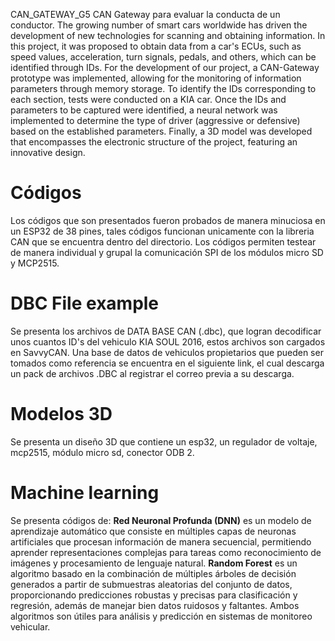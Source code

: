 CAN_GATEWAY_G5
CAN Gateway para evaluar la conducta de un conductor.
The growing number of smart cars worldwide has driven the development of new technologies for scanning and obtaining information. In this project, it was proposed to obtain data from a car's ECUs, such as speed values, acceleration, turn signals, pedals, and others, which can be identified through IDs.  For the development of our project, a CAN-Gateway prototype was implemented, allowing for the monitoring of information parameters through memory storage. To identify the IDs corresponding to each section, tests were conducted on a KIA car. Once the IDs and parameters to be captured were identified, a neural network was implemented to determine the type of driver (aggressive or defensive) based on the established parameters. Finally, a 3D model was developed that encompasses the electronic structure of the project, featuring an innovative design.

# Códigos

Los códigos que son presentados fueron probados de manera minuciosa en un ESP32 de 38 pines, tales códigos funcionan unicamente con la libreria CAN que se encuentra dentro del directorio.
Los códigos permiten testear de manera individual y grupal la comunicación SPI de los módulos micro SD y MCP2515.

# DBC File example

Se presenta los archivos de DATA BASE CAN (.dbc), que logran decodificar unos cuantos ID's del vehiculo KIA SOUL 2016, estos archivos son cargados en SavvyCAN.
Una base de datos de vehiculos propietarios que pueden ser tomados como referencia se encuentra en el siguiente link, el cual descarga un pack de archivos .DBC al registrar el correo previa a su descarga.

# Modelos 3D

Se presenta un diseño 3D que contiene un esp32, un regulador de voltaje, mcp2515, módulo micro sd, conector ODB 2.

# Machine learning

Se presenta códigos de:
**Red Neuronal Profunda (DNN)** es un modelo de aprendizaje automático que consiste en múltiples capas de neuronas artificiales que procesan información de manera secuencial, permitiendo aprender representaciones complejas para tareas como reconocimiento de imágenes y procesamiento de lenguaje natural. 
**Random Forest** es un algoritmo basado en la combinación de múltiples árboles de decisión generados a partir de submuestras aleatorias del conjunto de datos, proporcionando predicciones robustas y precisas para clasificación y regresión, además de manejar bien datos ruidosos y faltantes. Ambos algoritmos son útiles para análisis y predicción en sistemas de monitoreo vehicular.
